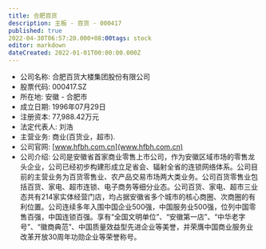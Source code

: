 ```yaml
---
title: 合肥百货
description: 主板 - 百货 - 000417
published: true
2022-04-30T06:57:20.000+08:00tags: stock
editor: markdown
dateCreated: 2022-01-01T00:00:00.000Z
---
```


- 公司名称: 合肥百货大楼集团股份有限公司
- 股票代码: 000417.SZ
- 所在地: 安徽 - 合肥市
- 成立日期: 1996年07月29日
- 注册资本: 77,988.42万元
- 法定代表人: 刘浩
- 主营业务: 商业(百货业，超市).
- 公司官网: [www.hfbh.com.cn](www.hfbh.com.cn)
- 公司介绍: 公司是安徽省首家商业零售上市公司，作为安徽区域市场的零售龙头企业，公司已经初步构建形成立足省会、辐射全省的连锁网络体系。公司目前的主营业务为百货零售业、农产品交易市场两大类业务。公司百货零售业包括百货、家电、超市连锁、电子商务等细分业态。公司百货、家电、超市三业态共有214家实体经营门店，均占据安徽省多个城市的核心商圈、次商圈的有利位置。公司连续多年入围中国企业500强，中国服务业500强，位列中国零售百强，中国连锁百强。享有“全国文明单位”、“安徽第一店”、“中华老字号”、“徽商典范”、中国质量效益型先进企业等美誉，并荣膺中国商业服务业改革开放30周年功勋企业等荣誉称号。



